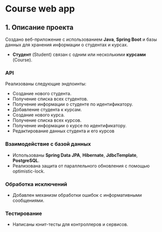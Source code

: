 # Course web app

## 1. Описание проекта

Создано веб-приложение с использованием **Java**, **Spring Boot** и базы данных для хранения информации о студентах и курсах.

- **Студент** (Student) связан с одним или несколькими **курсами** (Course).

### API
Реализованы следующие эндпоинты:
- Создание нового студента.
- Получение списка всех студентов.
- Получение информации о студенте по идентификатору.
- Добавление студента к курсам.
- Создание нового курса.
- Получение списка всех курсов.
- Получение информации о курсе по идентификатору.
- Редактирование данных студента и его курсов

### Взаимодействие с базой данных
- Использованы **Spring Data JPA**, **Hibernate**, **JdbcTemplate**, **PostgreSQL**.
- Реализована защита от параллельного обновления с помощью optimistic-lock.

### Обработка исключений
- Добавлен механизм обработки ошибок с информативными сообщениями.

### Тестирование
- Написаны юнит-тесты для контроллеров и сервисов.